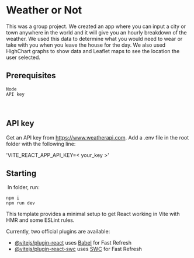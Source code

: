 # Weather or Not
This was a group project. We created an app where you can input a city or town anywhere in the world and it will give you an hourly breakdown of the weather. We used this data to determine what you would need to wear or take with you when you leave the house for the day. We also used HighChart graphs to show data and Leaflet maps to see the location the user selected.

## Prerequisites 
```
Node
API key
```
​
## API key
Get an API key from https://www.weatherapi.com. 
Add a .env file in the root folder with the following line:

'VITE_REACT_APP_API_KEY=< your_key >'
​
## Starting    
​
In folder, run:
```
npm i 
npm run dev 
```

This template provides a minimal setup to get React working in Vite with HMR and some ESLint rules.

Currently, two official plugins are available:

- [@vitejs/plugin-react](https://github.com/vitejs/vite-plugin-react/blob/main/packages/plugin-react/README.md) uses [Babel](https://babeljs.io/) for Fast Refresh
- [@vitejs/plugin-react-swc](https://github.com/vitejs/vite-plugin-react-swc) uses [SWC](https://swc.rs/) for Fast Refresh
